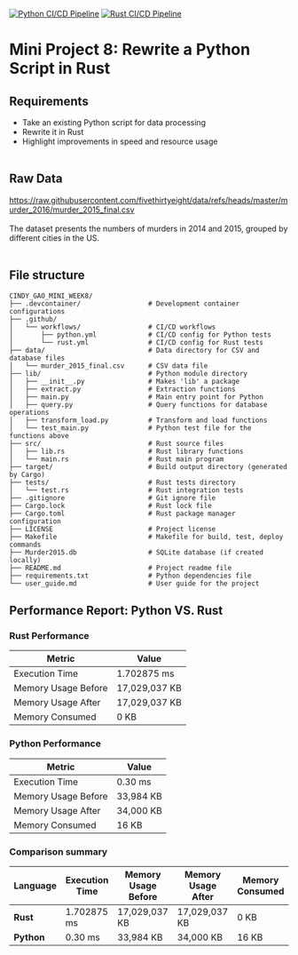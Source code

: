 [![Python CI/CD Pipeline](https://github.com/nogibjj/Cindy_Gao_mini_week8/actions/workflows/python.yml/badge.svg)](https://github.com/nogibjj/Cindy_Gao_mini_week8/actions/workflows/python.yml)
[![Rust CI/CD Pipeline](https://github.com/nogibjj/Cindy_Gao_mini_week8/actions/workflows/rust.yml/badge.svg)](https://github.com/nogibjj/Cindy_Gao_mini_week8/actions/workflows/rust.yml)

# Mini Project 8: Rewrite a Python Script in Rust
## Requirements
* Take an existing Python script for data processing
* Rewrite it in Rust
* Highlight improvements in speed and resource usage <br><br>


## Raw Data
https://raw.githubusercontent.com/fivethirtyeight/data/refs/heads/master/murder_2016/murder_2015_final.csv <br><br>
The dataset presents the numbers of murders in 2014 and 2015, grouped by different cities in the US. <br><br>

## File structure
```plaintext
CINDY_GAO_MINI_WEEK8/
├── .devcontainer/                 # Development container configurations
├── .github/
│   └── workflows/                 # CI/CD workflows
│       ├── python.yml             # CI/CD config for Python tests
│       └── rust.yml               # CI/CD config for Rust tests
├── data/                          # Data directory for CSV and database files
│   └── murder_2015_final.csv      # CSV data file
├── lib/                           # Python module directory
│   ├── __init__.py                # Makes 'lib' a package
│   ├── extract.py                 # Extraction functions
│   ├── main.py                    # Main entry point for Python
│   ├── query.py                   # Query functions for database operations
│   ├── transform_load.py          # Transform and load functions
│   └── test_main.py               # Python test file for the functions above
├── src/                           # Rust source files
│   ├── lib.rs                     # Rust library functions
│   └── main.rs                    # Rust main program
├── target/                        # Build output directory (generated by Cargo)
├── tests/                         # Rust tests directory
│   └── test.rs                    # Rust integration tests
├── .gitignore                     # Git ignore file
├── Cargo.lock                     # Rust lock file
├── Cargo.toml                     # Rust package manager configuration
├── LICENSE                        # Project license
├── Makefile                       # Makefile for build, test, deploy commands
├── Murder2015.db                  # SQLite database (if created locally)
├── README.md                      # Project readme file
├── requirements.txt               # Python dependencies file
└── user_guide.md                  # User guide for the project
```
## Performance Report: Python VS. Rust
### Rust Performance
| Metric                  | Value               |
|-------------------------|---------------------|
| Execution Time          | 1.702875 ms         |
| Memory Usage Before     | 17,029,037 KB       |
| Memory Usage After      | 17,029,037 KB       |
| Memory Consumed         | 0 KB                |

### Python Performance
| Metric                  | Value               |
|-------------------------|---------------------|
| Execution Time          | 0.30 ms             |
| Memory Usage Before     | 33,984 KB           |
| Memory Usage After      | 34,000 KB           |
| Memory Consumed         | 16 KB               |

### Comparison summary
| Language  | Execution Time | Memory Usage Before | Memory Usage After | Memory Consumed |
|-----------|----------------|---------------------|---------------------|------------------|
| **Rust**  | 1.702875 ms    | 17,029,037 KB      | 17,029,037 KB      | 0 KB            |
| **Python**| 0.30 ms        | 33,984 KB          | 34,000 KB          | 16 KB           |
